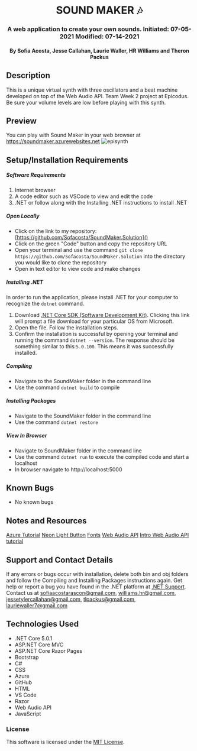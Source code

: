 <div align="center">

# SOUND MAKER 🎶

</div>

<h3 align="center">A web application to create your own sounds. Initiated: 07-05-2021 Modified: 07-14-2021</h3>
<h4 align="center"> By Sofia Acosta, Jesse Callahan, Laurie Waller, HR Williams and  Theron Packus</h4>

## Description
This is a unique virtual synth with three oscillators and a beat machine developed on top of the Web Audio API. Team Week 2 project at Epicodus. Be sure your volume levels are low before playing with this synth. 

## Preview
You can play with Sound Maker in your web browser at https://soundmaker.azurewebsites.net
![episynth](https://user-images.githubusercontent.com/76922539/126234965-c3104593-2c96-4848-b33e-209ab9739aaf.png)


## Setup/Installation Requirements

##### Software Requirements

1. Internet browser
2. A code editor such as VSCode to view and edit the code
3. .NET or follow along with the Installing .NET instructions to install .NET

##### Open Locally

- Click on the link to my repository: [https://github.com/Sofacosta/SoundMaker.Solution]()
- Click on the green "Code" button and copy the repository URL
- Open your terminal and use the command `git clone https://github.com/Sofacosta/SoundMaker.Solution` into the directory you would like to clone the repository
- Open in text editor to view code and make changes

##### Installing .NET

In order to run the application, please install .NET for your computer to recognize the `dotnet` command.

1. Download [.NET Core SDK (Software Development Kit)](https://dotnet.microsoft.com/download/dotnet). Clicking this link will prompt a file download for your particular OS from Microsoft.
2. Open the file. Follow the installation steps.
3. Confirm the installation is successful by opening your terminal and running the command `dotnet --version`. The response should be something similar to this:`5.0.100`. This means it was successfully installed.

##### Compiling

- Navigate to the SoundMaker folder in the command line
- Use the command `dotnet build` to compile

##### Installing Packages
- Navigate to the SoundMaker folder in the command line
- Use the command `dotnet restore`

##### View In Browser
- Navigate to SoundMaker folder in the command line
- Use the command `dotnet run` to execute the compiled code and start a localhost
- In browser navigate to http://localhost:5000

## Known Bugs

- No known bugs

## Notes and Resources

[Azure Tutorial](https://www.youtube.com/watch?v=31dtFLQykLw)
[Neon Light Button](https://dev.to/stackfindover/neon-light-button-1fd5)
[Fonts](https://www.1001freefonts.com/)
[Web Audio API](https://developer.mozilla.org/en-US/docs/Web/API/Web_Audio_API)
[Intro Web Audio API tutorial](https://developer.mozilla.org/en-US/docs/Web/API/Web_Audio_API/Using_Web_Audio_API)


## Support and Contact Details

If any errors or bugs occur with installation, delete both bin and obj folders and follow the Compiling and Installing Packages instructions again. Get help or report a bug you have found in the .NET platform at [.NET Support](https://dotnet.microsoft.com/platform/support). 
Contact us at sofiaacostarascon@gmail.com, williams.hr@gmail.com, jessetylercallahan@gmail.com, tlpackus@gmail.com, lauriewaller7@gmail.com

## Technologies Used

- .NET Core 5.0.1
- ASP.NET Core MVC
- ASP.NET Core Razor Pages
- Bootstrap
- C#
- CSS
- Azure
- GitHub
- HTML
- VS Code
- Razor
- Web Audio API
- JavaScript

### License

This software is licensed under the [MIT License](https://choosealicense.com/licenses/mit/).
